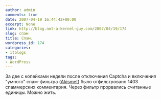 ```yaml
---
author: admin
comments: true
date: 2007-04-19 16:44:42+00:00
excerpt: None
link: http://blog.not-a-kernel-guy.com/2007/04/19/174
slug: спам
title: Спам.
wordpress_id: 174
categories:
- itblogs
tags:
- WordPress
---
```


За две с копейками недели после отключения Captcha и включения "умного" спам-фильтра ([Akismet](http://akismet.com/)) было отфильтровано 1403 спаммерских комментария. Через фильтр прорвались считанные единицы. Можно жить.
